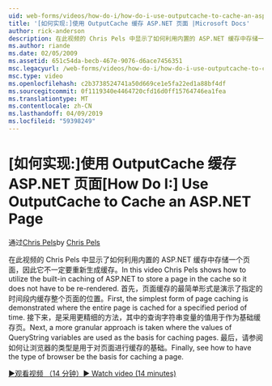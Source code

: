 ```yaml
---
uid: web-forms/videos/how-do-i/how-do-i-use-outputcache-to-cache-an-aspnet-page
title: '[如何实现:]使用 OutputCache 缓存 ASP.NET 页面 |Microsoft Docs'
author: rick-anderson
description: 在此视频的 Chris Pels 中显示了如何利用内置的 ASP.NET 缓存中存储一个页面，因此它不一定要重新生成缓存。 首先，...
ms.author: riande
ms.date: 02/05/2009
ms.assetid: 651c54da-becb-467e-9076-d6ace7456351
msc.legacyurl: /web-forms/videos/how-do-i/how-do-i-use-outputcache-to-cache-an-aspnet-page
msc.type: video
ms.openlocfilehash: c2b3738524741a50d669ce1e5fa22ed1a88bf4df
ms.sourcegitcommit: 0f1119340e4464720cfd16d0ff15764746ea1fea
ms.translationtype: MT
ms.contentlocale: zh-CN
ms.lasthandoff: 04/09/2019
ms.locfileid: "59398249"
---
```

# <a name="how-do-i-use-outputcache-to-cache-an-aspnet-page"></a><span data-ttu-id="b8fc9-104">[如何实现:]使用 OutputCache 缓存 ASP.NET 页面</span><span class="sxs-lookup"><span data-stu-id="b8fc9-104">[How Do I:] Use OutputCache to Cache an ASP.NET Page</span></span>

<span data-ttu-id="b8fc9-105">通过[Chris Pels](https://twitter.com/chrispels)</span><span class="sxs-lookup"><span data-stu-id="b8fc9-105">by [Chris Pels](https://twitter.com/chrispels)</span></span>

<span data-ttu-id="b8fc9-106">在此视频的 Chris Pels 中显示了如何利用内置的 ASP.NET 缓存中存储一个页面，因此它不一定要重新生成缓存。</span><span class="sxs-lookup"><span data-stu-id="b8fc9-106">In this video Chris Pels shows how to utilize the built-in caching of ASP.NET to store a page in the cache so it does not have to be re-rendered.</span></span> <span data-ttu-id="b8fc9-107">首先，页面缓存的最简单形式是演示了指定的时间段内缓存整个页面的位置。</span><span class="sxs-lookup"><span data-stu-id="b8fc9-107">First, the simplest form of page caching is demonstrated where the entire page is cached for a specified period of time.</span></span> <span data-ttu-id="b8fc9-108">接下来，是采用更精细的方法，其中的查询字符串变量的值用于作为基础缓存页。</span><span class="sxs-lookup"><span data-stu-id="b8fc9-108">Next, a more granular approach is taken where the values of QueryString variables are used as the basis for caching pages.</span></span> <span data-ttu-id="b8fc9-109">最后，请参阅如何让浏览器的类型是用于对页面进行缓存的基础。</span><span class="sxs-lookup"><span data-stu-id="b8fc9-109">Finally, see how to have the type of browser be the basis for caching a page.</span></span>

[<span data-ttu-id="b8fc9-110">&#9654;观看视频 （14 分钟）</span><span class="sxs-lookup"><span data-stu-id="b8fc9-110">&#9654; Watch video (14 minutes)</span></span>](https://channel9.msdn.com/Blogs/ASP-NET-Site-Videos/how-do-i-use-outputcache-to-cache-an-aspnet-page)
